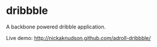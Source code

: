 dribbble
========

A backbone powered dribble application.

Live demo: http://nickaknudson.github.com/adroll-dribbble/

